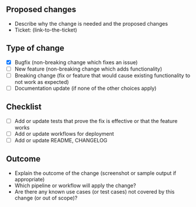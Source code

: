 ## Proposed changes
- Describe why the change is needed and the proposed changes
- Ticket: (link-to-the-ticket)

## Type of change
- [x] Bugfix (non-breaking change which fixes an issue)
- [ ] New feature (non-breaking change which adds functionality)
- [ ] Breaking change (fix or feature that would cause existing functionality to not work as expected)
- [ ] Documentation update (if none of the other choices apply)

## Checklist
- [ ] Add or update tests that prove the fix is effective or that the feature works
- [ ] Add or update workflows for deployment
- [ ] Add or update README, CHANGELOG

## Outcome
- Explain the outcome of the change (screenshot or sample output if appropriate)
- Which pipeline or workflow will apply the change?
- Are there any known use cases (or test cases) not covered by this change (or out of scope)?
